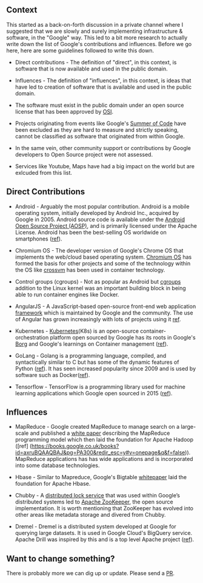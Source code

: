 ## Context

This started as a back-on-forth discussion in a private channel where I suggested that we are slowly and surely implementing infrastructure & software, in the "Google" way. This led to a bit more research to actually write down the list of Google's contributions and influences.  Before we go here, here are some guidelines followed to write this down.

 - Direct contributions - The definition of "direct", in this context, is software that is now available and used in the public domain.

 - Influences - The definition of "influences", in this context, is ideas that have led to creation of software that is available and used in the public domain. 

 - The software must exist in the public domain under an open source license that has been approved by [OSI](https://opensource.org/).

 - Projects originating from events like Google's [Summer of Code](https://summerofcode.withgoogle.com/archive/) have been excluded as they are hard to measure and strictly speaking, cannot be classified as software that originated from within Google. 
 
 - In the same vein, other community support or contributions by Google developers to Open Source project were not assessed. 

 - Services like Youtube, Maps have had a big impact on the world but are exlcuded from this list.


## Direct Contributions

 - Android - Arguably the most popular contribution. Android is a mobile operating system, initially developed by Android Inc., acquired by Google in 2005. Android source code is available under the [Android Open Source Project (AOSP)](https://source.android.com/), and is primarily licensed under the Apache License. Android has been the best-selling OS worldwide on smartphones ([ref](https://www.statista.com/statistics/266210/number-of-available-applications-in-the-google-play-store/)).

 - Chromium OS - The developer version of Google's Chrome OS that implements the web/cloud based operating system. [Chromium OS](https://www.chromium.org/chromium-os) has formed the basis for other projects and some of the technology within the OS like [crossvm](https://chromium.googlesource.com/chromiumos/platform/crosvm/) has been used in container technology.

 - Control groups (cgroups) - Not as popular as Android but [cgroups](https://en.wikipedia.org/wiki/Cgroups) addition to the Linux kernel was an important building block in being able to run container engines like Docker.

 - AngularJS - A JavaScript-based open-source front-end web application [framework](https://github.com/angular/angular) which is maintained by Google and the community. The use of Angular has grown increasingly with lots of projects using it [ref](https://www.madewithangular.com/).

- Kubernetes - [Kubernetes](https://kubernetes.io/)(K8s) is an open-source container-orchestration platform open sourced by Google has its roots in Google's [Borg](https://ai.google/research/pubs/pub43438) and Google's learnings on Container management ([ref](https://queue.acm.org/detail.cfm?id=2898444)). 

- GoLang - Golang is a programming language, compiled, and syntactically similar to C but has some of the dynamic features of Python ([ref](https://techcrunch.com/2009/11/10/google-go-language/)). It has seen increased popularity since 2009 and is used by software such as Docker([ref](https://www.slideshare.net/jpetazzo/docker-and-go-why-did-we-decide-to-write-docker-in-go)).

- Tensorflow - TensorFlow is a programming library used for machine learning applications which Google open sourced in 2015 ([ref](https://www.wired.com/2015/11/google-open-sources-its-artificial-intelligence-engine/)).

## Influences

 - MapReduce - Google created MapReduce to manage search on a large-scale and published a [white paper](http://static.googleusercontent.com/media/research.google.com/en/us/archive/mapreduce-osdi04.pdf) describing the MapReduce programming model which then laid the foundation for Apache Hadoop ([ref] (https://books.google.co.uk/books?id=axruBQAAQBAJ&pg=PA300&redir_esc=y#v=onepage&q&f=false)). MapReduce applications has has wide applications and is incorporated into some database technologies. 

- Hbase - Similar to Mapreduce, Google's Bigtable [whitepaper](http://static.googleusercontent.com/media/research.google.com/en/us/archive/bigtable-osdi06.pdf) laid the foundation for Apache Hbase.

- Chubby - A [distributed lock service](http://static.googleusercontent.com/media/research.google.com/en/us/archive/chubby-osdi06.pdf) that was used within Google’s distributed systems led to [Apache ZooKeeper](https://zookeeper.apache.org/), the open source implementation. It is worth mentioning that ZooKeeper has evolved into other areas like metadata storage and divered from Chubby.

- Dremel - Dremel is a distributed system developed at Google for querying large datasets. It is used in Google Cloud's BigQuery service. Apache Drill was inspired by this and is a top level Apache project ([ref](https://drill.apache.org/docs/architecture-introduction/)).


## Want to change something?

There is probably more we can dig up or update. Please send a [PR](https://github.com/srirajan/google-contributions/pulls).
